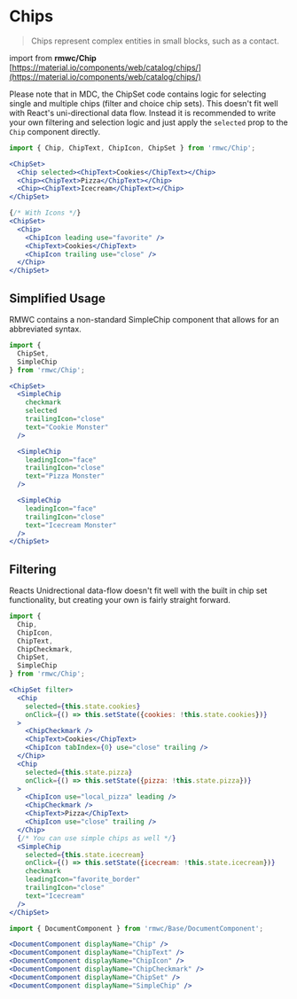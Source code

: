 # Chips

> Chips represent complex entities in small blocks, such as a contact.

import from **rmwc/Chip**  
[https://material.io/components/web/catalog/chips/](https://material.io/components/web/catalog/chips/)

Please note that in MDC, the ChipSet code contains logic for selecting single and multiple chips (filter and choice chip sets). This doesn't fit well with React's uni-directional data flow. Instead it is recommended to write your own filtering and selection logic and just apply the `selected` prop to the `Chip` component directly.

```jsx render
import { Chip, ChipText, ChipIcon, ChipSet } from 'rmwc/Chip';

<ChipSet>
  <Chip selected><ChipText>Cookies</ChipText></Chip>
  <Chip><ChipText>Pizza</ChipText></Chip>
  <Chip><ChipText>Icecream</ChipText></Chip>
</ChipSet>

{/* With Icons */}
<ChipSet>
  <Chip>
    <ChipIcon leading use="favorite" />
    <ChipText>Cookies</ChipText>
    <ChipIcon trailing use="close" />
  </Chip>
</ChipSet>
```

## Simplified Usage

RMWC contains a non-standard SimpleChip component that allows for an abbreviated syntax.

```jsx render
import {
  ChipSet,
  SimpleChip
} from 'rmwc/Chip';

<ChipSet>
  <SimpleChip
    checkmark
    selected
    trailingIcon="close"
    text="Cookie Monster"
  />

  <SimpleChip
    leadingIcon="face"
    trailingIcon="close"
    text="Pizza Monster"
  />

  <SimpleChip
    leadingIcon="face"
    trailingIcon="close"
    text="Icecream Monster"
  />
</ChipSet>
```

## Filtering

Reacts Unidrectional data-flow doesn't fit well with the built in chip set functionality, but creating your own is fairly straight forward.

```jsx render
import {
  Chip,
  ChipIcon,
  ChipText,
  ChipCheckmark,
  ChipSet,
  SimpleChip
} from 'rmwc/Chip';

<ChipSet filter>
  <Chip
    selected={this.state.cookies}
    onClick={() => this.setState({cookies: !this.state.cookies})}
  >
    <ChipCheckmark />
    <ChipText>Cookies</ChipText>
    <ChipIcon tabIndex={0} use="close" trailing />
  </Chip>
  <Chip
    selected={this.state.pizza}
    onClick={() => this.setState({pizza: !this.state.pizza})}
  >
    <ChipIcon use="local_pizza" leading />
    <ChipCheckmark />
    <ChipText>Pizza</ChipText>
    <ChipIcon use="close" trailing />
  </Chip>
  {/* You can use simple chips as well */}
  <SimpleChip
    selected={this.state.icecream}
    onClick={() => this.setState({icecream: !this.state.icecream})}
    checkmark
    leadingIcon="favorite_border"
    trailingIcon="close"
    text="Icecream"
  />
</ChipSet>
```

```jsx renderOnly
import { DocumentComponent } from 'rmwc/Base/DocumentComponent';

<DocumentComponent displayName="Chip" />
<DocumentComponent displayName="ChipText" />
<DocumentComponent displayName="ChipIcon" />
<DocumentComponent displayName="ChipCheckmark" />
<DocumentComponent displayName="ChipSet" />
<DocumentComponent displayName="SimpleChip" />
```

